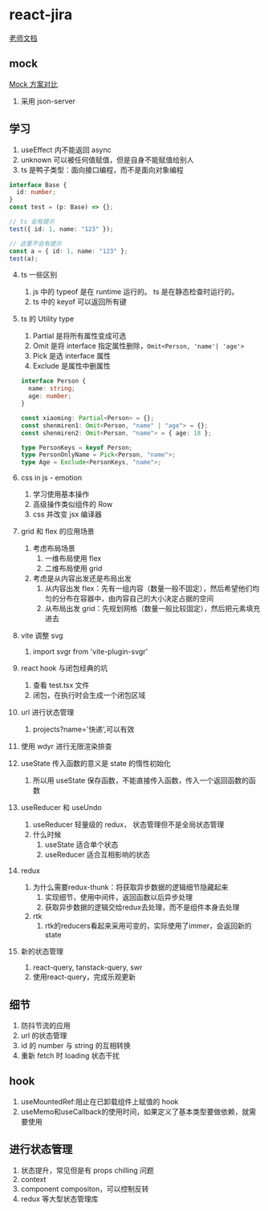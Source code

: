 # react-jira

[老师文档](https://www.notion.so/React-491ad0643476437cafde50bee4dde6ed)

## mock

[Mock 方案对比](https://www.notion.so/2-3-Mock-d42d2ee2ae7c4347b458b96ce3e7d7c3)

1. 采用 json-server

## 学习

1. useEffect 内不能返回 async
2. unknown 可以被任何值赋值，但是自身不能赋值给别人
3. ts 是鸭子类型：面向接口编程，而不是面向对象编程

```ts
interface Base {
  id: number;
}
const test = (p: Base) => {};

// ts 会有提示
test({ id: 1, name: "123" });

// 这里不会有提示
const a = { id: 1, name: "123" };
test(a);
```

4. ts 一些区别
   1. js 中的 typeof 是在 runtime 运行的。 ts 是在静态检查时运行的。
   2. ts 中的 keyof 可以返回所有键
5. ts 的 Utility type

   1. Partial 是将所有属性变成可选
   2. Omit 是将 interface 指定属性删除，`Omit<Person, 'name'| 'age'>`
   3. Pick 是选 interface 属性
   4. Exclude 是属性中删属性

   ```ts
   interface Person {
     name: string;
     age: number;
   }

   const xiaoming: Partial<Person> = {};
   const shenmiren1: Omit<Person, "name" | "age"> = {};
   const shenmiren2: Omit<Person, "name"> = { age: 18 };

   type PersonKeys = keyof Person;
   type PersonOnlyName = Pick<Person, "name">;
   type Age = Exclude<PersonKeys, "name">;
   ```

6. css in js - emotion
   1. 学习使用基本操作
   2. 高级操作类似组件的 Row
   3. css 并改变 jsx 编译器
7. grid 和 flex 的应用场景
   1. 考虑布局场景
      1. 一维布局使用 flex
      2. 二维布局使用 grid
   2. 考虑是从内容出发还是布局出发
      1. 从内容出发 flex：先有一组内容（数量一般不固定），然后希望他们均匀的分布在容器中，由内容自己的大小决定占据的空间
      2. 从布局出发 grid：先规划网格（数量一般比较固定），然后把元素填充进去
8. vite 调整 svg
   1. import svgr from 'vite-plugin-svgr'
9. react hook 与闭包经典的坑
   1. 查看 test.tsx 文件
   2. 闭包，在执行时会生成一个闭包区域
10. url 进行状态管理
    1.  projects?name='快递',可以有效
11. 使用 wdyr 进行无限渲染排查
12. useState 传入函数的意义是 state 的惰性初始化
    1.  所以用 useState 保存函数，不能直接传入函数，传入一个返回函数的函数
13. useReducer 和 useUndo
    1.  useReducer 轻量级的 redux， 状态管理但不是全局状态管理
    2.  什么时候
        1.  useState 适合单个状态
        2.  useReducer 适合互相影响的状态
14. redux
    1.  为什么需要redux-thunk：将获取异步数据的逻辑细节隐藏起来
        1.  实现细节，使用中间件，返回函数以后异步处理
        2.  获取异步数据的逻辑交给redux去处理，而不是组件本身去处理
    2.  rtk
        1.  rtk的reducers看起来采用可变的，实际使用了immer，会返回新的state
15. 新的状态管理
    1.  react-query, tanstack-query, swr
    2.  使用react-query，完成乐观更新
## 细节
1. 防抖节流的应用
2. url 的状态管理
3. id 的 number 与 string 的互相转换
4. 重新 fetch 时 loading 状态干扰

## hook
1. useMountedRef:阻止在已卸载组件上赋值的 hook
2. useMemo和useCallback的使用时间，如果定义了基本类型要做依赖，就需要使用

## 进行状态管理
1. 状态提升，常见但是有 props chilling 问题
2. context
3. component compositon，可以控制反转
4. redux 等大型状态管理库